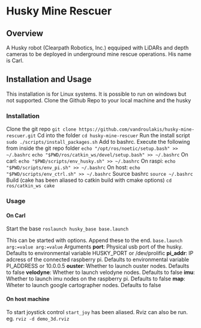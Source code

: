 # Husky Mine Rescuer

## Overview

A Husky robot (Clearpath Robotics, Inc.) eqquiped with LiDARs and depth cameras to be deployed in underground mine rescue operations. His name is Carl.

## Installation and Usage

This installation is for Linux systems. It is possible to run on windows but not supported.
Clone the Github Repo to your local machine and the husky

### Installation

Clone the git repo
`git clone https://github.com/vandroulakis/husky-mine-rescuer.git`
Cd into the folder
`cd husky-mine-rescuer`
Run the install script
`sudo ./scripts/install_packages.sh`
Add to bashrc. Execute the following from inside the git repo folder
`echo "/opt/ros/noetic/setup.bash" >> ~/.bashrc`
`echo "$PWD/ros/catkin_ws/devel/setup.bash" >> ~/.bashrc`
On carl: `echo "$PWD/scripts/env_husky.sh" >> ~/.bashrc`
On raspi: `echo "$PWD/scripts/env_pi.sh" >> ~/.bashrc`
On host: `echo "$PWD/scripts/env_ctrl.sh" >> ~/.bashrc`
Source bashrc
`source ~/.bashrc`
Build (cake has been aliased to catkin build with cmake options)
`cd ros/catkin_ws
cake`

### Usage

#### On Carl

Start the base
`roslaunch husky_base base.launch`

This can be started with options. Append these to the end. `base.launch arg:=value arg:=value`
Arguments
**port**: Physical usb port of the husky. Defaults to environmental variable HUSKY_PORT or /dev/prolific
**pi_addr**: IP adcress of the connected raspberry pi. Defaults to environmental variable PI_ADDRESS or 10.0.0.5
**ouster**: Whether to launch ouster nodes. Defaults to false
**velodyne**: Whether to launch velodyne nodes. Defaults to false
**imu**: Whether to launch imu nodes on the raspberry pi. Defaults to false
**map**: Wheter to launch google cartographer nodes. Defaults to false

#### On host machine

To start joystick control `start_joy` has been aliased. Rviz can also be run. eg. `rviz -d demo_3d.rviz`
